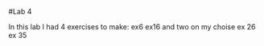 #Lab 4

  In this lab I had 4 exercises to make:
    ex6 
    ex16
   and two on my choise
    ex 26 
    ex 35
